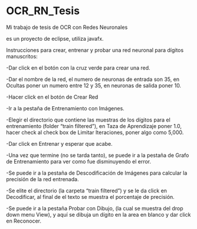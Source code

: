 # OCR_RN_Tesis
Mi trabajo de tesis de OCR con Redes Neuronales

es un proyecto de eclipse, utiliza javafx.


Instrucciones para crear, entrenar y probar una red neuronal para dígitos manuscritos:

-Dar click en el botón con la cruz verde para crear una red.

-Dar el nombre de la red, el numero de neuronas de entrada son 35, en Ocultas poner
 un numero entre 12 y 35, en neuronas de salida poner 10.

-Hacer click en el botón de Crear Red

-Ir a la pestaña de Entrenamiento con Imágenes.

-Elegir el directorio que contiene las muestras de los dígitos para el entrenamiento (folder “train filtered”),
 en Taza de Aprendizaje poner 1.0, hacer check al check box de Limitar Iteraciones,
 poner algo como 5,000. 

-Dar click en Entrenar y esperar que acabe.

-Una vez que termine (no se tarda tanto), se puede ir a la pestaña de Grafo de Entrenamiento para ver como fue disminuyendo el error.

-Se puede ir a la pestaña de Descodificación de Imágenes para calcular la precisión de la red entrenada.

-Se elite el directorio (la carpeta “train filtered”) y se le da click en Decodificar, al
 final de el texto se muestra el porcentaje de precisión. 

-Se puede ir a la pestaña Probar con Dibujo, (la cual se muestra del drop down menu View),
 y aquí se dibuja un dígito en la area en blanco y dar click en Reconocer.